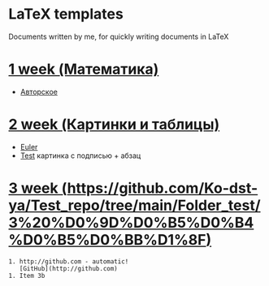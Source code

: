# LaTeX templates
Documents written by me, for quickly writing documents in LaTeX

# [1 week (Математика)](https://github.com/Ko-dst-ya/Test_repo/tree/main/Folder_test/1%20%D0%9D%D0%B5%D0%B4%D0%B5%D0%BB%D1%8F)  <a name="01"></a>
  - [Авторское](https://github.com/Ko-dst-ya/Test_repo/tree/main/Folder_test/1%20%D0%9D%D0%B5%D0%B4%D0%B5%D0%BB%D1%8F/%D0%90%D0%B2%D1%82%D0%BE%D1%80%D1%81%D0%BA%D0%BE%D0%B5)

# [2 week (Картинки и таблицы)](https://github.com/Ko-dst-ya/Test_repo/tree/main/Folder_test/2%20%D0%9D%D0%B5%D0%B4%D0%B5%D0%BB%D1%8F)  <a name="02"></a>
  - [Euler](https://github.com/Ko-dst-ya/Test_repo/tree/main/Folder_test/2%20%D0%9D%D0%B5%D0%B4%D0%B5%D0%BB%D1%8F/Euler)
  - [Test](https://github.com/Ko-dst-ya/Test_repo/tree/main/Folder_test/2%20%D0%9D%D0%B5%D0%B4%D0%B5%D0%BB%D1%8F/Test) картинка с подписью + абзац

# [3 week (https://github.com/Ko-dst-ya/Test_repo/tree/main/Folder_test/3%20%D0%9D%D0%B5%D0%B4%D0%B5%D0%BB%D1%8F)](https://github.com/Ko-dst-ya/Test_repo/tree/main/Folder_test/2%20%D0%9D%D0%B5%D0%B4%D0%B5%D0%BB%D1%8F)  <a name="03"></a>
    1. http://github.com - automatic!
       [GitHub](http://github.com)
    1. Item 3b
